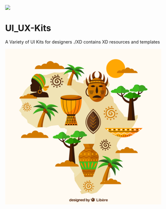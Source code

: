 ![](https://img.shields.io/badge/Design-Flat-ff69b4.svg)
# UI_UX-Kits
A Variety of UI Kits for designers
./XD contains XD resources and templates

![](img/272138-P5OO7Z-65.jpg)
